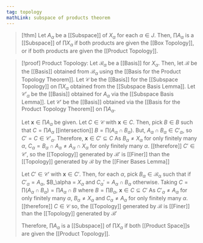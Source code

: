 ```yaml
---
tag: topology
mathLink: subspace of products theorem
---
```

> [!thm]
> Let $A_\alpha$ be a [[Subspace]] of $X_\alpha$ for each $\alpha\in J$. Then, $\prod A_\alpha$ is a [[Subspace]] of $\prod X_\alpha$ if both products are given the [[Box Topology]], or if both products are given the [[Product Topology]].

> [!proof]
> Product Topology:
> Let $\mathcal{B}_\alpha$ be a [[Basis]] for $X_\alpha$. Then, let $\mathcal{B}$ be the [[Basis]] obtained from $\mathcal{B}_\alpha$ using the [[Basis for the Product Topology Theorem]]. Let $\mathcal{C}$ be the [[Basis]] for the [[Subspace Topology]] on $\prod X_\alpha$ obtained from the [[Subspace Basis Lemma]]. Let $\mathcal{C}'_\alpha$ be the [[Basis]] obtained for $A_\alpha$ via the [[Subspace Basis Lemma]]. Let $\mathcal{C}'$ be the [[Basis]] obtained via the [[Basis for the Product Topology Theorem]] on $\prod A_\alpha$.
> 
> Let $\mathbf{x}\in \prod A_\alpha$ be given. Let $C\in\mathcal{C}$ with $\mathbf{x}\in C$. Then, pick $B\in B$ such that $C = \prod A_\alpha$ [[intersection]] $B = \prod(A_\alpha\cap B_\alpha)$. But, $A_\alpha\cap B_\alpha\in C'_\alpha$, so $C' = C\in\mathcal{C}'_\alpha$. Therefore,
> $\mathbf{x}\in C'\subseteq C$
> As $B_\alpha\ne X_\alpha$ for only finitely many $\alpha$, $C_\alpha = B_\alpha\cap A_\alpha\ne A_\alpha\cap X_\alpha$ for only finitely many $\alpha$. [[therefore]] $C'\in\mathcal{C}'$, so the [[Topology]] generated by $\mathcal{B}'$ is [[Finer]] than the [[Topology]] generated by $\mathcal{B}$ by the [[Finer Bases Lemma]]
> 
> Let $C'\in\mathcal{C}'$ with $\mathbf{x}\in C'$. Then, for each $\alpha$, pick $B_\alpha\in\mathcal{B_\alpha}$ such that if $C'_\alpha = A_\alpha$, $B_\alpha = $X_\alpha$ and $C_\alpha'=A_\alpha\cap B_\alpha$ otherwise. Taking $C = \prod(A_\alpha\cap B_\alpha) = \prod A_\alpha \cap B$ where $B = \prod B_\alpha$,
> $\mathbf{x}\in C\subseteq C'$
> As $C'_\alpha\ne A_\alpha$ for only finitely many $\alpha$, $B_\alpha\ne X_\alpha$ and $C_\alpha\ne A_\alpha$ for only finitely many $\alpha$.
> [[therefore]] $C\in\mathcal{C}$ so, the [[Topology]] generated by $\mathcal{B}$ is [[Finer]] than the [[Topology]] generated by $\mathcal{B}'$
> 
> Therefore, $\prod A_\alpha$ is a [[Subspace]] of $\prod X_\alpha$ if both [[Product Space]]s are given the [[Product Topology]].
